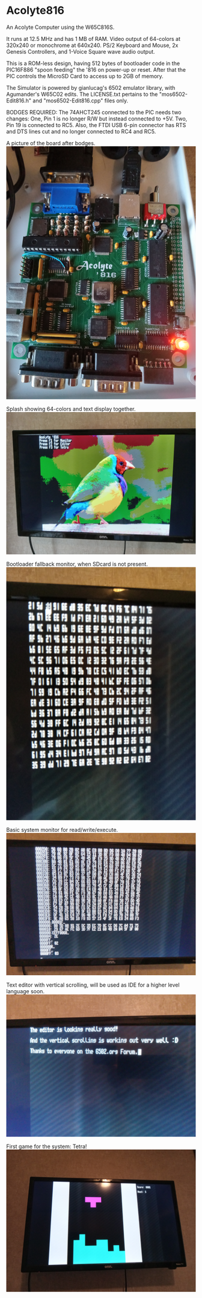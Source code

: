 # Acolyte816

An Acolyte Computer using the W65C816S.

It runs at 12.5 MHz and has 1 MB of RAM.  Video output of 64-colors at 320x240 or monochrome at 640x240.  PS/2 Keyboard and Mouse, 2x Genesis Controllers, and 1-Voice Square wave audio output.

This is a ROM-less design, having 512 bytes of bootloader code in the PIC16F886 "spoon feeding" the '816 on power-up or reset.  After that the PIC controls the MicroSD Card to access up to 2GB of memory.

The Simulator is powered by gianlucag's 6502 emulator library, with Agumander's W65C02 edits.  The LICENSE.txt pertains to the "mos6502-Edit816.h" and "mos6502-Edit816.cpp" files only.

BODGES REQUIRED:  The 74AHCT245 connected to the PIC needs two changes: One, Pin 1 is no longer R/W but instead connected to +5V. Two, Pin 19 is connected to RC5.  Also, the FTDI USB 6-pin connector has RTS and DTS lines cut and no longer connected to RC4 and RC5.

A picture of the board after bodges.
<kbd>
<img src="Picture-Board.jpg">
</kbd>


Splash showing 64-colors and text display together.
<kbd>
<img src="Picture-Splash.jpg">
</kbd>


Bootloader fallback monitor, when SDcard is not present.
<kbd>
<img src="Picture-Fallback.jpg">
</kbd>

Basic system monitor for read/write/execute.
<kbd>
<img src="Picture-Monitor.jpg">
</kbd>

Text editor with vertical scrolling, will be used as IDE for a higher level language soon.
<kbd>
<img src="Picture-Editor.jpg">
</kbd>

First game for the system: Tetra!
<kbd>
<img src="Picture-Tetra.jpg">
</kbd>


